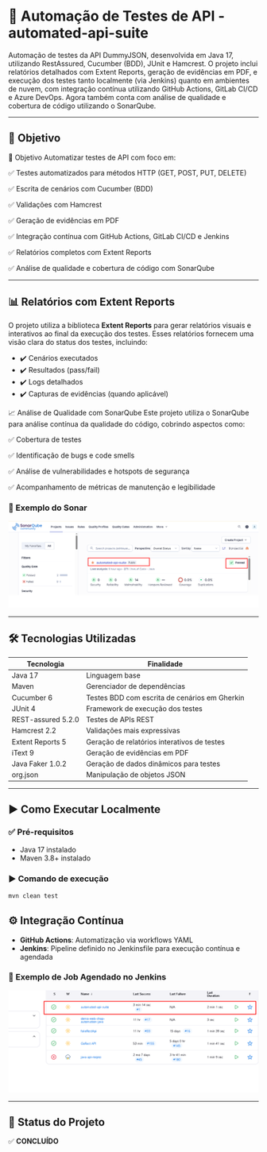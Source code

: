 # 🧪 Automação de Testes de API - automated-api-suite

Automação de testes da API DummyJSON, desenvolvida em Java 17, utilizando RestAssured, Cucumber (BDD), JUnit e Hamcrest. O projeto inclui relatórios detalhados com Extent Reports, geração de evidências em PDF, e execução dos testes tanto localmente (via Jenkins) quanto em ambientes de nuvem, com integração contínua utilizando GitHub Actions, GitLab CI/CD e Azure DevOps.
Agora também conta com análise de qualidade e cobertura de código utilizando o SonarQube.

---

## 🚀 Objetivo

🚀 Objetivo
Automatizar testes de API com foco em:

✅ Testes automatizados para métodos HTTP (GET, POST, PUT, DELETE)

✅ Escrita de cenários com Cucumber (BDD)

✅ Validações com Hamcrest

✅ Geração de evidências em PDF

✅ Integração contínua com GitHub Actions, GitLab CI/CD e Jenkins

✅ Relatórios completos com Extent Reports

✅ Análise de qualidade e cobertura de código com SonarQube

---

## 📊 Relatórios com Extent Reports

O projeto utiliza a biblioteca **Extent Reports** para gerar relatórios visuais e interativos ao final da execução dos testes. Esses relatórios fornecem uma visão clara do status dos testes, incluindo:

- ✔️ Cenários executados
- ✔️ Resultados (pass/fail)
- ✔️ Logs detalhados
- ✔️ Capturas de evidências (quando aplicável)


📈 Análise de Qualidade com SonarQube
Este projeto utiliza o SonarQube para análise contínua da qualidade do código, cobrindo aspectos como:

✅ Cobertura de testes

✅ Identificação de bugs e code smells

✅ Análise de vulnerabilidades e hotspots de segurança

✅ Acompanhamento de métricas de manutenção e legibilidade

### 📸 Exemplo do Sonar

![sonar](./images/sonar.png)

---

## 🛠️ Tecnologias Utilizadas

| Tecnologia           | Finalidade                                        |
|----------------------|--------------------------------------------------|
| Java 17              | Linguagem base                                   |
| Maven                | Gerenciador de dependências                      |
| Cucumber 6           | Testes BDD com escrita de cenários em Gherkin    |
| JUnit 4              | Framework de execução dos testes                 |
| REST-assured 5.2.0   | Testes de APIs REST                              |
| Hamcrest 2.2         | Validações mais expressivas                      |
| Extent Reports 5     | Geração de relatórios interativos de testes     |
| iText 9              | Geração de evidências em PDF                     |
| Java Faker 1.0.2     | Geração de dados dinâmicos para testes           |
| org.json             | Manipulação de objetos JSON                      |

---

## ▶️ Como Executar Localmente

### ✅ Pré-requisitos

- Java 17 instalado  
- Maven 3.8+ instalado  

### ▶️ Comando de execução

```bash
mvn clean test

```

## ⚙️ Integração Contínua

- **GitHub Actions**: Automatização via workflows YAML  
- **Jenkins**: Pipeline definido no Jenkinsfile para execução contínua e agendada

### 📸 Exemplo de Job Agendado no Jenkins

![Jenkins Job](./images/job-jenkins.png)

---

## 📌 Status do Projeto

✅ **CONCLUÍDO**
